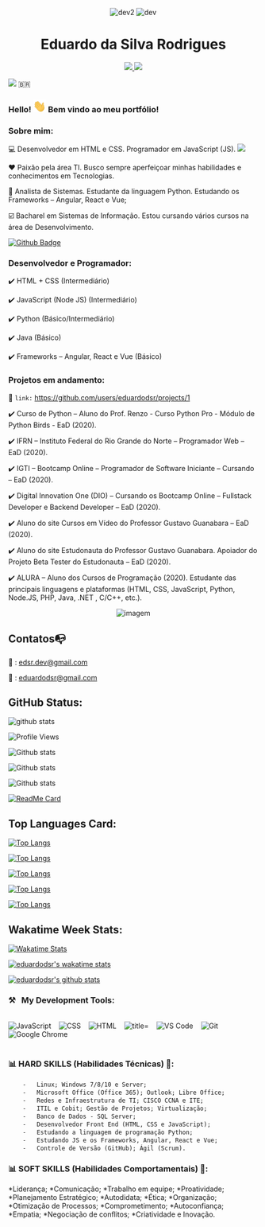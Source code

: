 <p align="center">
  <img src=https://github.com/eduardodsr/mypage/blob/master/dev2.gif?raw=true" alt="dev2" width="150px" />
  <img src=https://github.com/eduardodsr/mypage/blob/master/dev.gif?raw=true" alt="dev" width="150px" />
</p>
<h1 align="center"> Eduardo da Silva Rodrigues </h1>

<p align="center">
  
  <a href="https://www.edsr.dev" alt="edsr.dev" target="_blank">
    <img src="https://img.shields.io/badge/-edsr.dev-0e2c54?style=flat-square&logo=chrome&logoColor=white" />
  </a>
  
  <a href="mailto:edsr.dev@gmail.com" alt="Email" target="_blank">
    <img src="https://img.shields.io/badge/-Email-B23121?style=flat-square&logo=gmail&logoColor=white" />
  </a>                                                                      
                                                                                                   
</p>

<img style="margin: 0 auto" src="https://github.com/eduardodsr/mypage/blob/master/brazil.gif" height="25"> :brazil:

### Hello! <img style="margin: 0 auto" src="https://github.com/ABSphreak/ABSphreak/blob/master/gifs/Hi.gif" height="25"> Bem vindo ao meu portfólio!

### Sobre mim:

💻 Desenvolvedor em HTML e CSS. Programador em JavaScript (JS). </code><img style="margin: 0 auto" src="https://github.com/eduardodsr/mypage/blob/master/FrontEnd.jpg" height="30"></code> 

:heart: Paixão pela área TI. Busco sempre aperfeiçoar minhas habilidades e conhecimentos em Tecnologias.

:bookmark: Analista de Sistemas.  Estudante da linguagem Python. Estudando os Frameworks – Angular, React e Vue;

:ballot_box_with_check: Bacharel em Sistemas de Informação. Estou cursando vários cursos na área de Desenvolvimento.

[![Github Badge](https://img.shields.io/badge/-Github-000?style=flat-square&logo=Github&logoColor=white&link=https://github.com/eduardodsr/)](https://github.com/eduardodsr/)

### Desenvolvedor e Programador:

✔️ HTML + CSS (Intermediário)           

✔️ JavaScript (Node JS) (Intermediário)   

✔️ Python (Básico/Intermediário)                 

✔️ Java (Básico)

✔️ Frameworks – Angular, React e Vue (Básico)


### Projetos em andamento:

:bookmark_tabs:  ``` link: ```  https://github.com/users/eduardodsr/projects/1

✔️ Curso de Python – Aluno do Prof. Renzo - Curso Python Pro - Módulo de Python Birds - EaD (2020).

✔️ IFRN – Instituto Federal do Rio Grande do Norte – Programador Web – EaD (2020).

✔️ IGTI – Bootcamp Online – Programador de Software Iniciante – Cursando – EaD (2020).

✔️ Digital Innovation One (DIO) – Cursando os Bootcamp Online – Fullstack Developer e Backend Developer – EaD (2020). 

✔️ Aluno do site Cursos em Vídeo do Professor Gustavo Guanabara – EaD (2020).

✔️ Aluno do site Estudonauta do Professor Gustavo Guanabara. Apoiador do Projeto Beta Tester do Estudonauta – EaD (2020).

✔️ ALURA – Aluno dos Cursos de Programação (2020). Estudante das principais linguagens e plataformas 
(HTML, CSS, JavaScript, Python, Node.JS, PHP, Java, .NET , C/C++, etc.). 


 <p align="center">
  <img src=https://i.imgur.com/eP8QQc8.png?raw=true" alt="imagem" width="200px" />                                                                            
 </p>


## Contatos:mailbox_with_no_mail:

:email: : edsr.dev@gmail.com

:email: : eduardodsr@gmail.com

## GitHub Status:

![github stats](https://github-readme-stats.vercel.app/api?username=eduardodsr&show_icons=true)

![Profile Views](http://img.shields.io/badge/Profile%20Views-175-blue)

![Github stats](https://github-readme-stats.vercel.app/api?username=eduardodsr&count_private=true)

![Github stats](https://github-readme-stats.vercel.app/api?username=eduardodsr&show_icons=true)

![Github stats](https://github-readme-stats.vercel.app/api?username=eduardodsr&show_icons=true&theme=radical)

[![ReadMe Card](https://github-readme-stats.vercel.app/api/pin/?username=eduardodsr&repo=github-readme-stats)](https://github.com/eduardodsr/github-readme-stats)



## Top Languages Card:

[![Top Langs](https://github-readme-stats.vercel.app/api/top-langs/?username=eduardodsr)](https://github.com/eduardodsr/github-readme-stats)

[![Top Langs](https://github-readme-stats.vercel.app/api/top-langs/?username=eduardodsr)](https://github.com/eduardodsr/github-readme-stats)

[![Top Langs](https://github-readme-stats.vercel.app/api/top-langs/?username=eduardodsr&hide=python,html)](https://github.com/eduardodsr/github-readme-stats)

[![Top Langs](https://github-readme-stats.vercel.app/api/top-langs/?username=eduardodsr&langs_count=8)](https://github.com/eduardodsr/github-readme-stats)

[![Top Langs](https://github-readme-stats.vercel.app/api/top-langs/?username=eduardodsr&layout=compact)](https://github.com/eduardodsr/github-readme-stats)

## Wakatime Week Stats:

[![Wakatime Stats](https://github-readme-stats.vercel.app/api/wakatime?username=eduardodsr)](https://github.com/eduardodsr/github-readme-stats)

[![eduardodsr's wakatime stats](https://github-readme-stats.vercel.app/api/wakatime?username=eduardodsr)](https://github.com/eduardodsr/github-readme-stats)

[![eduardodsr's github stats](https://github-readme-stats.vercel.app/api?username=eduardodsr)](https://github.com/eduardodsr/github-readme-stats)

### ⚒&nbsp;&nbsp;&nbsp;My Development Tools:
<br><img alt="JavaScript" title="JavaScript" src="https://user-images.githubusercontent.com/1680157/87443764-4af82c80-c5cc-11ea-82c2-c368ee12cf6d.png" height="24">&nbsp;&nbsp;&nbsp;&nbsp;<img alt="CSS" title="CSS" src="https://user-images.githubusercontent.com/1680157/87443759-4a5f9600-c5cc-11ea-8ae0-715433c1f781.png" height="24">&nbsp;&nbsp;&nbsp;&nbsp;<img alt="HTML" title="HTML" src="https://user-images.githubusercontent.com/1680157/87443762-4af82c80-c5cc-11ea-85cf-57be0e83c169.png" height="24">&nbsp;&nbsp;&nbsp;&nbsp;<img alt=" title=" title="Node.js" src="https://user-images.githubusercontent.com/1680157/87443758-4a5f9600-c5cc-11ea-8f63-92e126a1145b.png" height="24">&nbsp;&nbsp;&nbsp;&nbsp;<img alt="VS Code" title="VS Code" src="https://user-images.githubusercontent.com/1680157/87443751-492e6900-c5cc-11ea-9854-f82d4d921133.png" height="24">&nbsp;&nbsp;&nbsp;&nbsp;<img alt="Git" title="Git" src="https://user-images.githubusercontent.com/1680157/87443755-49c6ff80-c5cc-11ea-954a-579f7c72873a.png" height="24">&nbsp;&nbsp;&nbsp;&nbsp;<img alt="Google Chrome" title="Google Chrome" src="https://user-images.githubusercontent.com/1680157/87443745-47fd3c00-c5cc-11ea-878f-44f34572775e.png" height="24"><br><br>


### 📊 HARD SKILLS (Habilidades Técnicas)  💬:

```text
    -	Linux; Windows 7/8/10 e Server;
    -	Microsoft Office (Office 365); Outlook; Libre Office;
    -	Redes e Infraestrutura de TI; CISCO CCNA e ITE;
    -	ITIL e Cobit; Gestão de Projetos; Virtualização;
    -	Banco de Dados - SQL Server;
    -	Desenvolvedor Front End (HTML, CSS e JavaScript);
    -	Estudando a linguagem de programação Python;
    -	Estudando JS e os Frameworks, Angular, React e Vue;
    -   Controle de Versão (GitHub); Ágil (Scrum).
```

### 📊 SOFT SKILLS (Habilidades Comportamentais)  💬:

*Liderança; 
*Comunicação; 
*Trabalho em equipe; 
*Proatividade; 
*Planejamento Estratégico; 
*Autodidata;
*Ética; 
*Organização; 
*Otimização de Processos;
*Comprometimento; 
*Autoconfiança; 
*Empatia;
*Negociação de conflitos;
*Criatividade e Inovação.
```
